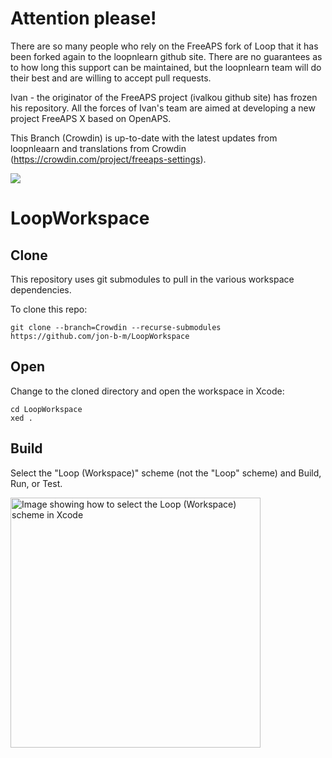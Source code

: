# Attention please!

There are so many people who rely on the FreeAPS fork of Loop that it has been forked again to the loopnlearn github site. There are no guarantees as to how long this support can be maintained, but the loopnlearn team will do their best and are willing to accept pull requests.

Ivan - the originator of the FreeAPS project (ivalkou github site) has frozen his repository. All the forces of Ivan's team are aimed at developing a new project FreeAPS X based on OpenAPS.

This Branch (Crowdin) is up-to-date with the latest updates from loopnleaarn and translations from Crowdin (https://crowdin.com/project/freeaps-settings).

<a title="Crowdin" target="_blank" href="https://crowdin.com/project/freeaps-settings"><img src="https://badges.crowdin.net/freeaps-settings/localized.svg"></a>

# LoopWorkspace

## Clone

This repository uses git submodules to pull in the various workspace dependencies.

To clone this repo:

```
git clone --branch=Crowdin --recurse-submodules https://github.com/jon-b-m/LoopWorkspace
```


## Open

Change to the cloned directory and open the workspace in Xcode:

```
cd LoopWorkspace
xed .
```

## Build

Select the "Loop (Workspace)" scheme (not the "Loop" scheme) and Build, Run, or Test.

<a href="/docs/scheme-selection.png"><img src="/docs/scheme-selection.png?raw=true" alt="Image showing how to select the Loop (Workspace) scheme in Xcode" width="400"></a>
